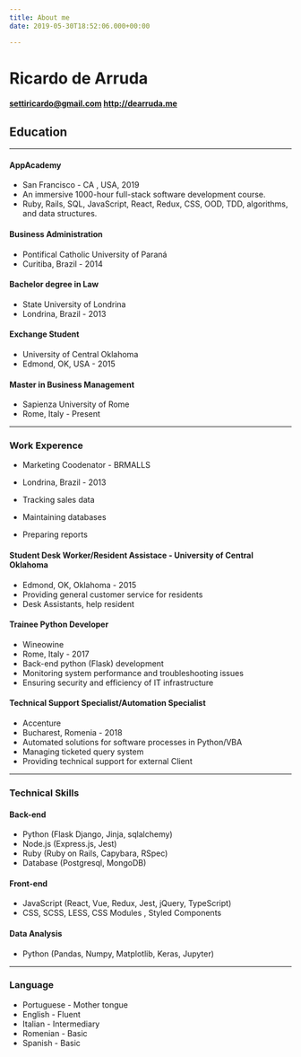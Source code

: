 ```yaml
---
title: About me
date: 2019-05-30T18:52:06.000+00:00

---
```

# Ricardo de Arruda

#### settiricardo@gmail.com  http://dearruda.me

## Education

***

#### AppAcademy

* San Francisco - CA , USA, 2019
* An immersive 1000-hour full-stack software development course.
*  Ruby, Rails, SQL, JavaScript, React, Redux, CSS, OOD, TDD, algorithms, and data structures.

#### Business Administration

* Pontifical Catholic University of Paraná
* Curitiba, Brazil - 2014

#### Bachelor degree in Law

* State University of Londrina
* Londrina, Brazil - 2013

#### Exchange Student

* University of Central Oklahoma
* Edmond, OK, USA - 2015

#### Master in Business Management

* Sapienza University of Rome
* Rome, Italy -  Present

***

### Work Experence

* Marketing Coodenator - BRMALLS
* Londrina, Brazil - 2013
* Tracking sales data


* Maintaining databases
* Preparing reports

#### Student Desk Worker/Resident Assistace - University of Central Oklahoma

* Edmond, OK, Oklahoma - 2015
* Providing general customer service for residents
* Desk Assistants, help resident

#### Trainee Python Developer

* Wineowine
* Rome, Italy - 2017
* Back-end python (Flask) development
* Monitoring system performance and troubleshooting issues
* Ensuring security and efficiency of IT infrastructure

#### Technical Support Specialist/Automation Specialist

* Accenture
* Bucharest, Romenia - 2018
* Automated solutions for software processes in Python/VBA
* Managing ticketed query system
* Providing technical support for external Client

***

### Technical Skills

#### Back-end

* Python (Flask Django, Jinja, sqlalchemy)
* Node.js (Express.js, Jest)
* Ruby (Ruby on Rails, Capybara, RSpec)
* Database (Postgresql, MongoDB)

#### Front-end

* JavaScript (React, Vue, Redux, Jest, jQuery, TypeScript)
* CSS, SCSS, LESS, CSS Modules , Styled Components

#### Data Analysis

* Python (Pandas, Numpy, Matplotlib, Keras, Jupyter)

***

### Language

* Portuguese - Mother tongue
* English - Fluent
* Italian - Intermediary
* Romenian - Basic
* Spanish - Basic